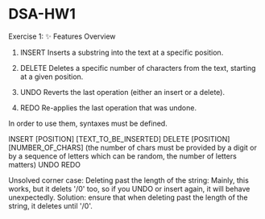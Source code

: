 # DSA-HW1

Exercise 1: 
✨ Features Overview

1. INSERT
Inserts a substring into the text at a specific position.

2. DELETE
Deletes a specific number of characters from the text, starting at a given position.

4. UNDO
Reverts the last operation (either an insert or a delete).

4. REDO
Re-applies the last operation that was undone.

In order to use them, syntaxes must be defined.

INSERT [POSITION] [TEXT_TO_BE_INSERTED]
DELETE [POSITION] [NUMBER_OF_CHARS] (the number of chars must be provided by a digit or by a sequence of letters which can be random, the number of letters matters)
UNDO 
REDO

Unsolved corner case: Deleting past the length of the string: 
Mainly, this works, but it delets '/0' too, so if you UNDO or insert again, it will behave unexpectedly. 
Solution: ensure that when deleting past the length of the string, it deletes until '/0'.
